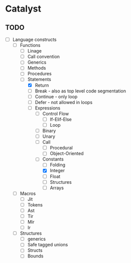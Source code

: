 # Catalyst

## TODO

- [ ] Language constructs
    - [ ] Functions
        - [ ] Linage
        - [ ] Call convention
        - [ ] Generics
        - [ ] Methods
        - [ ] Procedures
        - [ ] Statements
            - [x] Return
            - [ ] Break - also as top level code segmentation
            - [ ] Continue - only loop
            - [ ] Defer - not allowed in loops
            - [ ] Expressions
                - [ ] Control Flow
                    - [ ] If-Elif-Else
                    - [ ] Loop
                - [ ] Binary
                - [ ] Unary
                - [ ] Call
                    - [ ] Procedural
                    - [ ] Object-Oriented
                - [ ] Constants
                    - [ ] Folding
                    - [x] Integer
                    - [ ] Float
                    - [ ] Structures
                    - [ ] Arrays
    - [ ] Macros
        - [ ] Jit
        - [ ] Tokens
        - [ ] Ast
        - [ ] Tir
        - [ ] Mir
        - [ ] Ir
    - [ ] Structures
        - [ ] generics
        - [ ] Safe tagged unions
        - [ ] Structs
        - [ ] Bounds